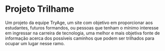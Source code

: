 # Projeto Trilhame
Um projeto da equipe TryAge, um site com objetivo em proporcionar aos estudantes, futuros formandos, ou pessoas que tenham o mínimo interesse em ingressar na carreira de tecnologia, uma melhor e mais objetiva fonte de informação acerca dos possíveis caminhos que podem ser trilhados para ocupar um lugar nesse ramo.
